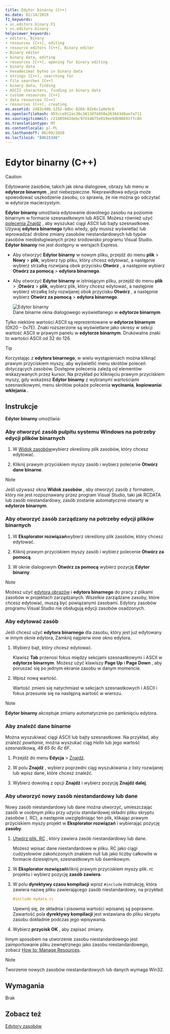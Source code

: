 ```yaml
---
title: Edytor binarny (C++)
ms.date: 02/14/2019
f1_keywords:
- vc.editors.binary.F1
- vc.editors.binary
helpviewer_keywords:
- editors, Binary
- resources [C++], editing
- resource editors [C++], Binary editor
- Binary editor
- binary data, editing
- resources [C++], opening for binary editing
- binary data
- hexadecimal bytes in binary data
- strings [C++], searching for
- file searches [C++]
- binary data, finding
- ASCII characters, finding in binary data
- custom resources [C++]
- data resources [C++]
- resources [C++], creating
ms.assetid: 2483c48b-1252-4dbc-826b-82e6c1a0e9cb
ms.openlocfilehash: 955cce012ac30c3413d7d458e263643d0aefa711
ms.sourcegitcommit: c21b05042debc97d14875e019ee9d698691ffc0b
ms.translationtype: MT
ms.contentlocale: pl-PL
ms.lasthandoff: 06/09/2020
ms.locfileid: "84615346"
---
```

# <a name="binary-editor-c"></a>Edytor binarny (C++)

> [!CAUTION]
> Edytowanie zasobów, takich jak okna dialogowe, obrazy lub menu w **edytorze binarnym** , jest niebezpieczne. Nieprawidłowa edycja może spowodować uszkodzenie zasobu, co sprawia, że nie można go odczytać w edytorze macierzystym.

**Edytor binarny** umożliwia edytowanie dowolnego zasobu na poziomie binarnym w formacie szesnastkowym lub ASCII. Możesz również użyć [polecenia Znajdź](/visualstudio/ide/reference/find-command) , aby wyszukać ciągi ASCII lub bajty szesnastkowe. Używaj **edytora binarnego** tylko wtedy, gdy musisz wyświetlać lub wprowadzać drobne zmiany zasobów niestandardowych lub typów zasobów nieobsługiwanych przez środowisko programu Visual Studio. **Edytor binarny** nie jest dostępny w wersjach Express.

- Aby otworzyć **Edytor binarny** w nowym pliku, przejdź do menu **plik**  >  **Nowy**  >  **plik**, wybierz typ pliku, który chcesz edytować, a następnie wybierz strzałkę rozwijaną obok przycisku **Otwórz** , a następnie wybierz **Otwórz za pomocą**  >  **edytora binarnego**.

- Aby otworzyć **Edytor binarny** w istniejącym pliku, przejdź do menu **plik**  >  ,**Otwórz**  >  **plik**, wybierz plik, który chcesz edytować, a następnie wybierz strzałkę listy rozwijanej obok przycisku **Otwórz** , a następnie wybierz **Otwórz za pomocą**  >  **edytora binarnego**.

   ![Edytor binarny](../mfc/media/vcbinaryeditor2.gif "vcBinaryEditor2")<br/>
   Dane binarne okna dialogowego wyświetlanego w **edytorze binarnym**

Tylko niektóre wartości ASCII są reprezentowane w **edytorze binarnym** (0X20 – 0x7E). Znaki rozszerzone są wyświetlane jako okresy w sekcji wartość ASCII w prawym panelu w **edytorze binarnym**. Drukowalne znaki to wartości ASCII od 32 do 126.

> [!TIP]
> Korzystając z **edytora binarnego**, w wielu wystąpieniach można kliknąć prawym przyciskiem myszy, aby wyświetlić menu skrótów poleceń dotyczących zasobów. Dostępne polecenia zależą od elementów wskazywanych przez kursor. Na przykład po kliknięciu prawym przyciskiem myszy, gdy wskażesz **Edytor binarny** z wybranymi wartościami szesnastkowymi, menu skrótów pokaże polecenia **wycinania**, **kopiowania**i **wklejania** .

## <a name="how-to"></a>Instrukcje

**Edytor binarny** umożliwia:

### <a name="to-open-a-windows-desktop-resource-for-binary-editing"></a>Aby otworzyć zasób pulpitu systemu Windows na potrzeby edycji plików binarnych

1. W [Widok zasobów](how-to-create-a-resource-script-file.md#create-resources)wybierz określony plik zasobów, który chcesz edytować.

1. Kliknij prawym przyciskiem myszy zasób i wybierz polecenie **Otwórz dane binarne**.

> [!NOTE]
> Jeśli używasz okna **Widok zasobów** , aby otworzyć zasób z formatem, który nie jest rozpoznawany przez program Visual Studio, taki jak RCDATA lub zasób niestandardowy, zasób zostanie automatycznie otwarty w **edytorze binarnym**.

### <a name="to-open-a-managed-resource-for-binary-editing"></a>Aby otworzyć zasób zarządzany na potrzeby edycji plików binarnych

1. W **Eksplorator rozwiązań**wybierz określony plik zasobów, który chcesz edytować.

1. Kliknij prawym przyciskiem myszy zasób i wybierz polecenie **Otwórz za pomocą**.

1. W oknie dialogowym **Otwórz za pomocą** wybierz pozycję **Edytor binarny**.

> [!NOTE]
> Możesz użyć [edytora obrazów](image-editor-for-icons.md) i **edytora binarnego** do pracy z plikami zasobów w projektach zarządzanych. Wszelkie zarządzane zasoby, które chcesz edytować, muszą być powiązanymi zasobami. Edytory zasobów programu Visual Studio nie obsługują edycji zasobów osadzonych.

### <a name="to-edit-a-resource"></a>Aby edytować zasób

Jeśli chcesz użyć **edytora binarnego** dla zasobu, który jest już edytowany w innym oknie edytora, Zamknij najpierw inne okno edytora.

1. Wybierz bajt, który chcesz edytować.

   Klawisz **Tab** przenosi fokus między sekcjami szesnastkowymi i ASCII w **edytorze binarnym**. Możesz użyć klawiszy **Page Up** i **Page Down** , aby poruszać się po jednym ekranie zasobu w danym momencie.

1. Wpisz nową wartość.

   Wartość zmieni się natychmiast w sekcjach szesnastkowych i ASCII i fokus przesunie się na następną wartość w wierszu.

> [!NOTE]
> **Edytor binarny** akceptuje zmiany automatycznie po zamknięciu edytora.

### <a name="to-find-binary-data"></a>Aby znaleźć dane binarne

Można wyszukiwać ciągi ASCII lub bajty szesnastkowe. Na przykład, aby znaleźć *powitanie*, można wyszukać ciąg *Hello* lub jego wartość szesnastkową, *48 65 6c 6c 6F*.

1. Przejdź do menu **Edycja**  >  [Znajdź](/visualstudio/ide/reference/find-command).

1. W polu **Znajdź** , wybierz poprzedni ciąg wyszukiwania z listy rozwijanej lub wpisz dane, które chcesz znaleźć.

1. Wybierz dowolną z opcji **Znajdź** i wybierz pozycję **Znajdź dalej**.

### <a name="to-create-a-new-custom-or-data-resource"></a>Aby utworzyć nowy zasób niestandardowy lub dane

Nowy zasób niestandardowy lub dane można utworzyć, umieszczając zasób w osobnym pliku przy użyciu standardowej składni pliku skryptu zasobów (. RC), a następnie uwzględniając ten plik, klikając prawym przyciskiem myszy projekt w **Eksplorator rozwiązań** i wybierając pozycję **zasoby**.

1. [Utwórz plik. RC](how-to-create-a-resource-script-file.md) , który zawiera zasób niestandardowy lub dane.

   Możesz wpisać dane niestandardowe w pliku. RC jako ciągi cudzysłowów zakończonych znakiem null lub jako liczby całkowite w formacie dziesiętnym, szesnastkowym lub ósemkowym.

1. W **Eksplorator rozwiązań**kliknij prawym przyciskiem myszy plik. rc projektu i wybierz pozycję **zasób zawiera**.

1. W polu **dyrektywy czasu kompilacji** wpisz `#include` instrukcję, która zawiera nazwę pliku zawierającego zasób niestandardowy, na przykład:

    ```cpp
    #include mydata.rc
    ```

   Upewnij się, że składnia i pisownia wartości wpisanej są poprawne. Zawartość pola **dyrektywy kompilacji** jest wstawiana do pliku skryptu zasobu dokładnie podczas jego wpisywania.

1. Wybierz **przycisk OK** , aby zapisać zmiany.

Innym sposobem na utworzenie zasobu niestandardowego jest zaimportowanie pliku zewnętrznego jako zasobu niestandardowego, zobacz [How to: Manage Resources](../windows/how-to-import-and-export-resources.md).

> [!NOTE]
> Tworzenie nowych zasobów niestandardowych lub danych wymaga Win32.

## <a name="requirements"></a>Wymagania

Brak

## <a name="see-also"></a>Zobacz też

[Edytory zasobów](resource-editors.md)
